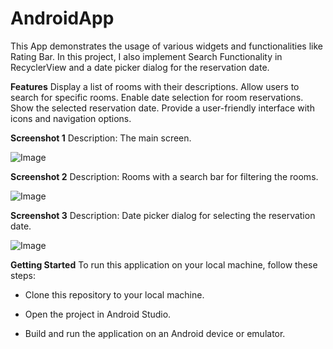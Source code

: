 # AndroidApp

This App demonstrates the usage of various widgets and functionalities like Rating Bar. 
In this project, I also implement Search Functionality in RecyclerView and a date picker dialog for the reservation date.

**Features**
Display a list of rooms with their descriptions.
Allow users to search for specific rooms.
Enable date selection for room reservations.
Show the selected reservation date.
Provide a user-friendly interface with icons and navigation options.


**Screenshot 1**
Description: The main screen.

![Image](https://github.com/thomastour/WidgetsApp/blob/main/readme_pics/widgets.JPG)


**Screenshot 2**
Description: Rooms  with a search bar for filtering the rooms.

![Image](https://github.com/thomastour/WidgetsApp/blob/main/readme_pics/searchbar.JPG)

**Screenshot 3**
Description: Date picker dialog for selecting the reservation date.

![Image](https://github.com/thomastour/WidgetsApp/blob/main/readme_pics/date_picker.JPG)

**Getting Started**
To run this application on your local machine, follow these steps:

- Clone this repository to your local machine.

- Open the project in Android Studio.
  
- Build and run the application on an Android device or emulator.
